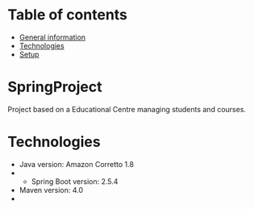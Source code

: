 # Table of contents
* [General information](#general-information)
* [Technologies](#technologies)
* [Setup](#setup)



# SpringProject
Project based on a Educational Centre managing students and courses.

# Technologies
- Java version: Amazon Corretto 1.8
- - Spring Boot version: 2.5.4
- Maven version: 4.0
- 
